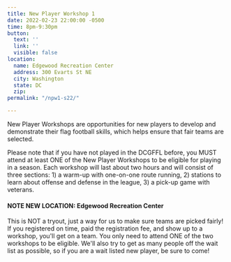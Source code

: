```yaml
---
title: New Player Workshop 1
date: 2022-02-23 22:00:00 -0500
time: 8pm-9:30pm
button:
  text: ''
  link: ''
  visible: false
location:
  name: Edgewood Recreation Center
  address: 300 Evarts St NE
  city: Washington
  state: DC
  zip: 
permalink: "/npw1-s22/"

---
```

New Player Workshops are opportunities for new players to develop and demonstrate their flag football skills, which helps ensure that fair teams are selected.

Please note that if you have not played in the DCGFFL before, you MUST attend at least ONE of the New Player Workshops to be eligible for playing in a season. Each workshop will last about two hours and will consist of three sections: 1) a warm-up with one-on-one route running, 2) stations to learn about offense and defense in the league, 3) a pick-up game with veterans.

#### NOTE NEW LOCATION: Edgewood Recreation Center

This is NOT a tryout, just a way for us to make sure teams are picked fairly!  If you registered on time, paid the registration fee, and show up to a workshop, you'll get on a team.  You only need to attend ONE of the two workshops to be eligible.  We'll also try to get as many people off the wait list as possible, so if you are a wait listed new player, be sure to come!